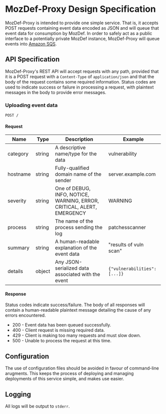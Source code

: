 # MozDef-Proxy Design Specification

MozDef-Proxy is intended to provide one simple service. That is, it accepts
POST requests containing event data encoded as JSON and will queue that
event data for consumption by MozDef.  In order to safely act as a public
interface to a potentially private MozDef instance, MozDef-Proxy will queue
events into [Amazon SQS](https://aws.amazon.com/sqs/).

## API Specification

MozDef-Proxy's REST API will accept requests with any path, provided that it
is a POST request with a `Content-Type` of `application/json` and that the
body of the request contains some required information.  Status codes are
used to indicate success or failure in processing a request, with plaintext
messages in the body to provide error messages.

### Uploading event data

```
POST /
```

#### Request

| Name | Type | Description | Example |
| ---- | ---- | ----------- | ------- |
| category | string | A descriptive name/type for the data | vulnerability |
| hostname | string | Fully-qualified domain name of the sender | server.example.com |
| severity | string | One of DEBUG, INFO, NOTICE, WARNING, ERROR, CRITICAL, ALERT, EMERGENCY | WARNING |
| process  | string | The name of the process sending the log | patchesscanner |
| summary  | string | A human-readable explanation of the event data | "results of vuln scan" |
| details  | object | Any JSON-serialized data associated with the event | `{"vulnerabilities": [...]}` |

#### Response

Status codes indicate success/failure. The body of all responses will contain
a human-readable plaintext message detailing the cause of any errors encountered.

* 200 - Event data has been queued successfully.
* 400 - Client request is missing required data.
* 429 - Client is making too many requests and must slow down.
* 500 - Unable to process the request at this time.

## Configuration

The use of configuration files should be avoided in favour of command-line arugments.
This keeps the process of deploying and managing deployments of this service simple,
and makes use easier.

## Logging

All logs will be output to `stderr`.
